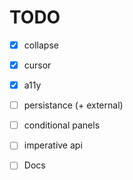 # TODO

- [x] collapse
- [x] cursor
- [x] a11y

- [ ] persistance (+ external)
- [ ] conditional panels
- [ ] imperative api
- [ ] Docs
